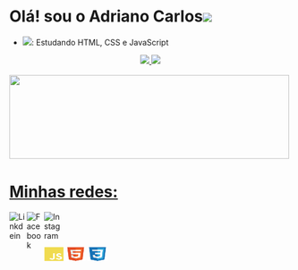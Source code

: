 # Olá! sou o Adriano Carlos<img src="https://github.com/TheDudeThatCode/TheDudeThatCode/blob/master/Assets/Mario_Hello_Big.gif" width="10em">

- <p><img src="https://github.com/TheDudeThatCode/TheDudeThatCode/blob/master/Assets/Developer.gif?raw=true" width="30px">: Estudando HTML, CSS e JavaScript</p>

<div align="center">
  <a href="https://github.com/Adrianocode19">
   <img height="145em" src="https://github-readme-stats.vercel.app/api?username=Adrianocode19&show_icons=true&theme=dark&include_all_commits=true&count_private=true"/>
   <img height="145em" src="https://github-readme-stats.vercel.app/api/top-langs/?username=Adrianocode19&layout=compact&langs_count=16&theme=dark"/>  
</div><br>
  
<img height="150em" width="500em" src="https://raw.githubusercontent.com/Adrianocode19/Adrianocode19/89d471bde7d2b9451f50aa70a2fcb6a9055cb9b8/gifcidade.gif">
  
<div>
  
  # Minhas redes:

  <a href="https://www.linkedin.com/in/adriano-carlos-texeira-ba4a40262/">
    <img align="left" alt="Linkdein" width="31px" src="https://joaopaulovieira.dev/img_github/github_readme/linkedin.svg" />
  </a>

  <a href="https://api.whatsapp.com/send?phone=5567992539374">
    <img align="left" alt="Facebook" width="31px" src="https://joaopaulovieira.dev/img_github/github_readme/whatsapp.svg" />
  </a>

  <a href="https://www.instagram.com/adriano_t3/">
    <img align="left" alt="Instagram" width="31px" src="https://joaopaulovieira.dev/img_github/github_readme/instagram.svg" />
  </a>
</div><br>
  
##
  
<div style="display: inline_block"><br>
  <img align="center" alt="Adri-Js" height="25" width="35" src="https://raw.githubusercontent.com/devicons/devicon/master/icons/javascript/javascript-plain.svg">
  <img align="center" alt="Adri-HTML" height="25" width="35" src="https://raw.githubusercontent.com/devicons/devicon/master/icons/html5/html5-original.svg">
  <img align="center" alt="Adri-CSS" height="25" width="35" src="https://raw.githubusercontent.com/devicons/devicon/master/icons/css3/css3-original.svg">
</div>
